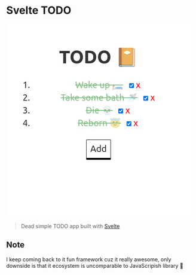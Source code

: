 # Svelte TODO

![Screenshot](./screenshot.png)

> Dead simple TODO app built with [Svelte](https://svelte.dev/)

## Note
I keep coming back to it fun framework cuz it really awesome, only downside is that it ecosystem is uncomparable to JavaScripish library 🚀
